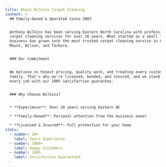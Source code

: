 ```yaml
---
title: About Wilkins Carpet Cleaning
content: >
  ## Family-Owned & Operated Since 2003


  Anthony Wilkins has been serving Eastern North Carolina with professional
  carpet cleaning services for over 20 years. What started as a small family
  business has grown into the most trusted carpet cleaning service in Rocky
  Mount, Wilson, and Tarboro.


  ### Our Commitment


  We believe in honest pricing, quality work, and treating every customer like
  family. That's why we're licensed, bonded, and insured, and we stand behind
  every job with our 100% satisfaction guarantee.


  ### Why Choose Wilkins?


  * **Experience**: Over 20 years serving Eastern NC

  * **Family-Owned**: Personal attention from the business owner

  * **Licensed & Insured**: Full protection for your home
stats:
  - number: 20+
    label: Years Experience
  - number: 1000+
    label: Happy Customers
  - number: 100%
    label: Satisfaction Guaranteed
---
```


